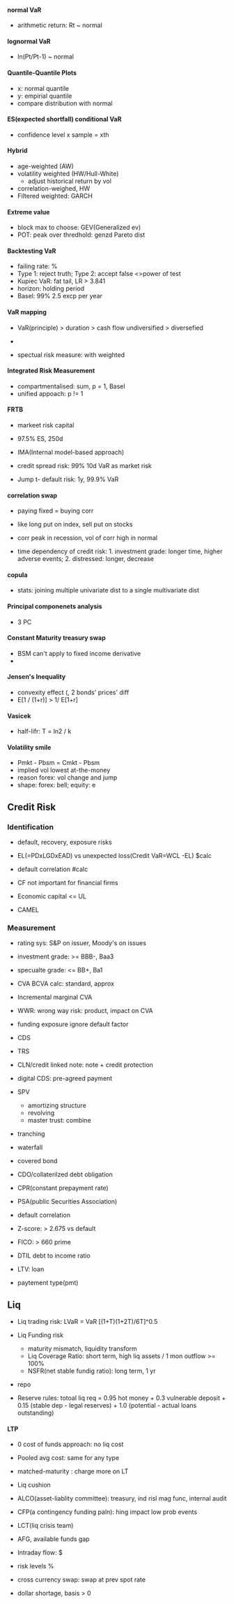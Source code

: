 
#### normal VaR
- arithmetic return: Rt ~ normal

#### lognormal VaR
- ln(Pt/Pt-1) ~ normal


#### Quantile-Quantile Plots
- x: normal quantile
- y: empirial quantile
- compare distribution with normal


#### ES(expected shortfall) conditional VaR
- confidence level x sample = xth

#### Hybrid
- age-weighted (AW)
- volatility weighted (HW/Hull-White)
  - adjust historical return by vol
- correlation-weighed, HW
- Filtered weighted: GARCH

#### Extreme value
- block max to choose: GEV(Generalized ev)
- POT: peak over thredhold: genzd Pareto dist


#### Backtesting VaR
- failing rate: %
- Type 1: reject truth; Type 2: accept false <>power of test
- Kupiec VaR: fat tail, LR > 3.841
- horizon: holding period
- Basel: 99% 2.5 excp per year

#### VaR mapping
- VaR(principle) > duration > cash flow undiversified > diversefied
- 


- spectual risk measure: with weighted

#### Integrated Risk Measurement
- compartmentalised: sum, p = 1, Basel
- unified appoach: p != 1


#### FRTB
- markeet risk capital
- 97.5% ES, 250d
- IMA(Internal model-based approach)

- credit spread risk: 99% 10d VaR as market risk
- Jump t- default risk: 1y, 99.9% VaR


#### correlation swap
- paying fixed = buying corr
- like long put on index, sell put on stocks

- corr peak in recession, vol of corr high in normal
- time dependency of credit risk: 1. investment grade: longer time, higher adverse events; 2. distressed: longer, decrease

#### copula
- stats: joining multiple univariate dist to a single multivariate dist

#### Principal componenets analysis
- 3 PC

#### Constant Maturity treasury swap


- BSM can't apply to fixed income derivative
- 
#### Jensen's Inequality
- convexity effect (, 2 bonds' prices' diff
- E\[1 / (1+r)] >  1/ E\[1+r]

#### Vasicek
- half-lifr: T = ln2 / k

#### Volatility smile
- Pmkt - Pbsm = Cmkt - Pbsm
- implied vol lowest at-the-money
- reason forex: vol change and jump
- shape: forex: bell; equity: e

## Credit Risk
### Identification
- default, recovery, exposure risks
- EL(=PDxLGDxEAD) vs unexpected loss(Credit VaR=WCL -EL) $calc

- default correlation #calc

- CF not important for financial firms

- Economic capital <= UL
- CAMEL

### Measurement
- rating sys: S&P on issuer, Moody's on issues


- investment grade: >= BBB-, Baa3
- specualte grade: <= BB+, Ba1


- CVA BCVA calc: standard, approx
- Incremental marginal CVA
- WWR: wrong way risk: product, impact on CVA

- funding exposure ignore default factor

- CDS
- TRS
- CLN/credit linked note: note + credit protection
- digital CDS: pre-agreed payment
- SPV
  - amortizing structure
  - revolving
  - master trust: combine
- tranching
- waterfall

- covered bond
- CDO/collaterilzed debt obligation

- CPR(constant prepayment rate)
- PSA(public Securities Association)


- default correlation 

- Z-score: > 2.675 vs default

- FICO: > 660 prime
- DTIL debt to income ratio
- LTV: loan
- paytement type(pmt)


## Liq

- Liq trading risk: LVaR = VaR \[(1+T)(1+2T)/6T]^0.5
- Liq Funding risk
  - maturity mismatch, liquidity transform
  - Liq Coverage Ratio: short term, high liq assets / 1 mon outflow >= 100%
  - NSFR(net stable fundig ratio): long term, 1 yr

- repo
- Reserve rules: totoal liq req = 0.95 hot money + 0.3 vulnerable deposit + 0.15 (stable dep - legal reserves) + 1.0 (potential - actual loans outstanding)

#### LTP
- 0 cost of funds approach: no liq cost
- Pooled avg cost: same for any type
- matched-maturity : charge more on LT

- Liq cushion
- ALCO(asset-liablity committee): treasury, ind risl mag func, internal audit
- CFP(a contingency funding paln): hing impact low prob events
- LCT(liq crisis team)
- AFG, available funds gap


- Intraday flow: $
- risk levels %


- cross currency swap: swap at prev spot rate
- dollar shortage, basis > 0


